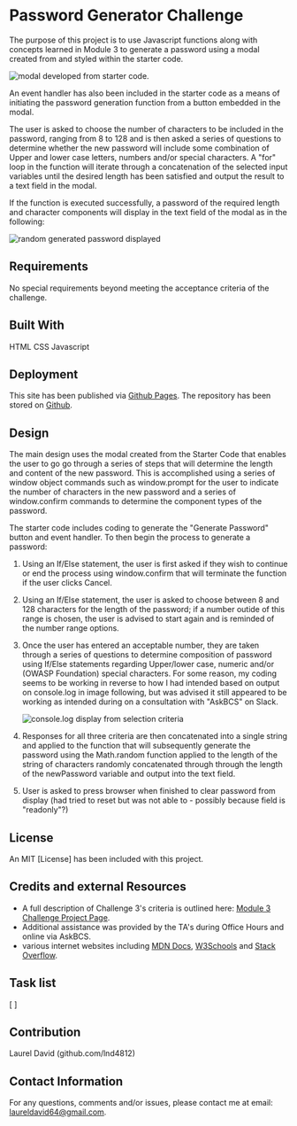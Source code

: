 # Password Generator Challenge

The purpose of this project is to use Javascript functions along with concepts learned in Module 3 to generate a password using a modal created from and styled within the starter code.  

![modal developed from starter code](https://lnd4812/github.io/../../../assets/images/password-generator-sample.png).

An event handler has also been included in the starter code as a means of initiating the password generation function from a button embedded in the modal.

The user is asked to choose the number of characters to be included in the password, ranging from 8 to 128 and is then asked a series of questions to determine whether the new password will include some combination of Upper and lower case letters, numbers and/or special characters.  A "for" loop in the function will iterate through a concatenation of the selected input variables until the desired length has been satisfied and output the result to a text field in the modal.

If the function is executed successfully, a password of the required length and character components will display in the text field of the modal as in the following:  

![random generated password displayed](https://lnd4812/github.io/../../../assets/images/password-output-display.png)

## Requirements

No special requirements beyond meeting the acceptance criteria of the challenge.

## Built With

HTML
CSS
Javascript

## Deployment

This site has been published via [Github Pages](https://lnd4812.github.io/password-generator/).
The repository has been stored on [Github](https://github.com/lnd4812/password-generator.git).

## Design

The main design uses the modal created from the Starter Code that enables the user to go go through a series of steps that will determine the length and content of the new password. This is accomplished using a series of window object commands such as window.prompt for the user to indicate the number of characters in the new password and a series of window.confirm commands to determine the component types of the password.

The starter code includes coding to generate the "Generate Password" button and event handler. To then begin the process to generate a password:

1. Using an If/Else statement, the user is first asked if they wish to continue or end the process using window.confirm that will terminate the function if the user clicks Cancel.

2. Using an If/Else statement, the user is asked to choose between 8 and 128 characters for the length of the password; if a number outide of this range is chosen, the user is advised to start again and is reminded of the number range options.

3. Once the user has entered an acceptable number, they are taken through a series of questions to determine composition of password using If/Else statements regarding Upper/lower case, numeric and/or (OWASP Foundation) special characters. For some reason, my coding seems to be working in reverse to how I had intended based on output on console.log in image following, but was advised it still appeared to be working as intended during on a consultation with "AskBCS" on Slack.

    ![console.log display from selection criteria](https://github.com/lnd4812/io/../../../../assets/images/console.log-output-for-password-component-options.jpg)

4. Responses for all three criteria are then concatenated into a single string and applied to the function that will subsequently generate the password using the Math.random function applied to the length of the string of characters randomly concatenated through through the length of the newPassword variable and output into the text field.

5. User is asked to press browser when finished to clear password from display (had tried to reset but was not able to - possibly because field is "readonly"?)

## License

An MIT [License] has been included with this project.

## Credits and external Resources

- A full description of Challenge 3's criteria is outlined here: [Module 3 Challenge Project Page](https://courses.bootcampspot.com/courses/1181/assignments/23403?module_item_id=459947).
- Additional assistance was provided by the TA's during Office Hours and online via AskBCS.
- various internet websites including [MDN Docs](https://developer.mozilla.org), [W3Schools](https://www.w3schools.com) and [Stack Overflow](https://stackoverflow.com).

## Task list

[ ]

## Contribution

Laurel David (github.com/lnd4812)

## Contact Information

For any questions, comments and/or issues, please contact me at email: laureldavid64@gmail.com.